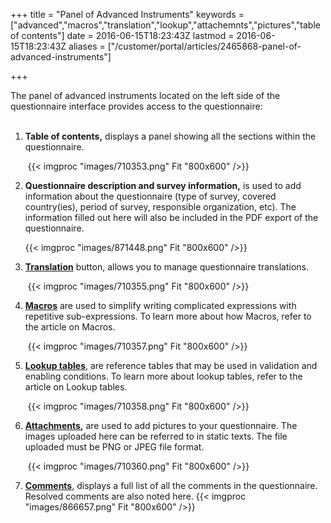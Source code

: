 ﻿+++
title = "Panel of Advanced Instruments"
keywords = ["advanced","macros","translation","lookup","attachemnts","pictures","table of contents"]
date = 2016-06-15T18:23:43Z
lastmod = 2016-06-15T18:23:43Z
aliases = ["/customer/portal/articles/2465868-panel-of-advanced-instruments"]

+++

The panel of advanced instruments located on the left side of the
questionnaire interface provides access to the questionnaire:  
 

1.  **Table of contents,** displays a panel showing all the sections
    within the questionnaire.  
      
     {{< imgproc "images/710353.png" Fit "800x600" />}}
2.  **Questionnaire description and survey information,** is used to add
    information about the questionnaire (type of survey, covered
    country(ies), period of survey, responsible organization, etc). The
    information filled out here will also be included in the PDF export
    of the questionnaire.  
      
    {{< imgproc "images/871448.png" Fit "800x600" />}}
3.  **[Translation](/questionnaire-designer/multilingual-questionnaires)**
    button, allows you to manage questionnaire translations.  
      
     {{< imgproc "images/710355.png" Fit "800x600" />}}
4.  [**Macros**](/questionnaire-designer/macros) are used to simplify
    writing complicated expressions with repetitive sub-expressions. To
    learn more about how Macros, refer to the article on Macros.  
      
     {{< imgproc "images/710357.png" Fit "800x600" />}}
5.  [**Lookup tables**](/questionnaire-designer/lookup-tables), are
    reference tables that may be used in validation and enabling
    conditions. To learn more about lookup tables, refer to the article
    on Lookup tables.  
      
     {{< imgproc "images/710358.png" Fit "800x600" />}}
6.  **[Attachments](/questionnaire-designer/questionnaire-attachments),**
    are used to add pictures to your questionnaire. The images uploaded
    here can be referred to in static texts. The file uploaded must be
    PNG or JPEG file format.  
      
     {{< imgproc "images/710360.png" Fit "800x600" />}}
7.  **[Comments](http://support.mysurvey.solutions/customer/en/portal/articles/2932008)**,
    displays a full list of all the comments in the questionnaire.
    Resolved comments are also noted here. {{< imgproc "images/866657.png" Fit "800x600" />}}
